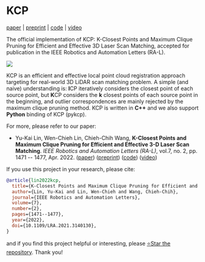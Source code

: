 # KCP

[paper](https://doi.org/10.1109/LRA.2021.3140130) | [preprint](https://gpl.cs.nctu.edu.tw/Steve-Lin/KCP/preprint.pdf) | [code](https://github.com/StephLin/KCP) | [video](https://youtu.be/ZaDLEOz_yYc)

The official implementation of KCP: K-Closest Points and Maximum Clique Pruning
for Efficient and Effective 3D Laser Scan Matching, accepted for publication in
the IEEE Robotics and Automation Letters (RA-L).

![](images/snapshot.gif)

KCP is an efficient and effective local point cloud registration approach
targeting for real-world 3D LiDAR scan matching problem. A simple (and naive)
understanding is: <b>I</b>CP iteratively considers the closest point of each
source point, but <b>K</b>CP considers the <b>k</b> closest points of each
source point in the beginning, and outlier correspondences are mainly rejected
by the maximum clique pruning method. KCP is written in <b>C++</b> and we also
support <b>Python</b> binding of KCP (pykcp).

For more, please refer to our paper:

- Yu-Kai Lin, Wen-Chieh Lin, Chieh-Chih Wang, **K-Closest Points and Maximum Clique Pruning for Efficient and Effective 3-D Laser Scan Matching**. _IEEE Robotics and Automation Letters (RA-L)_, vol.7, no. 2, pp. 1471 -- 1477, Apr. 2022. ([paper](https://doi.org/10.1109/LRA.2021.3140130)) ([preprint](https://gpl.cs.nctu.edu.tw/Steve-Lin/KCP/preprint.pdf)) ([code](https://github.com/StephLin/KCP)) ([video](https://youtu.be/ZaDLEOz_yYc))

If you use this project in your research, please cite:

```bibtex
@article{lin2022kcp,
  title={K-Closest Points and Maximum Clique Pruning for Efficient and Effective 3-D Laser Scan Matching},
  author={Lin, Yu-Kai and Lin, Wen-Chieh and Wang, Chieh-Chih},
  journal={IEEE Robotics and Automation Letters},
  volume={7},
  number={2},
  pages={1471--1477},
  year={2022},
  doi={10.1109/LRA.2021.3140130},
}
```

and if you find this project helpful or interesting, please
[⭐Star the repository](https://github.com/StephLin/KCP). Thank you!
